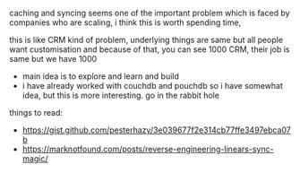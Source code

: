 caching and syncing seems one of the important problem which is faced by companies who are scaling, i think this is worth spending time, 

this is like CRM kind of problem, underlying things are same but all people want customisation and because of that, you can see 1000 CRM, their job is same but we have 1000

- main idea is to explore and learn and build 
- i have already worked with couchdb and pouchdb so i have somewhat idea, but this is more interesting. go in the rabbit hole

things to read:
- https://gist.github.com/pesterhazy/3e039677f2e314cb77ffe3497ebca07b
- https://marknotfound.com/posts/reverse-engineering-linears-sync-magic/